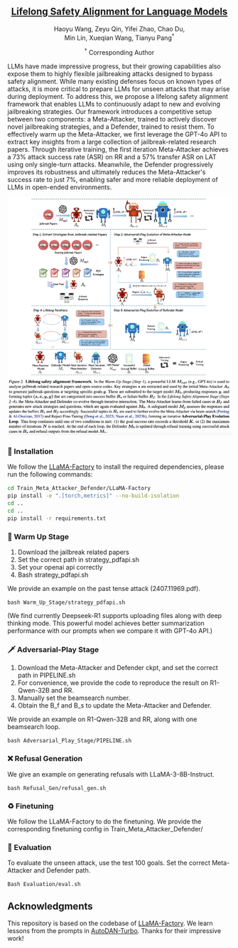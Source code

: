 <div align="center">
<h2><a href="https://arxiv.org/abs/2504.15257">	
Lifelong Safety Alignment for Language Models</a></h2>

</a></h2>

Haoyu Wang, Zeyu Qin, Yifei Zhao, Chao Du, <br> Min Lin, Xueqian Wang, Tianyu Pang<sup>†</sup> 


<sup>†</sup> Corresponding Author
</div>

LLMs have made impressive progress, but their growing capabilities also expose them to highly flexible jailbreaking attacks designed to bypass safety alignment. While many existing defenses focus on known types of attacks, it is more critical to prepare LLMs for unseen attacks that may arise during deployment. To address this, we propose a lifelong safety alignment framework that enables LLMs to continuously adapt to new and evolving jailbreaking strategies. Our framework introduces a competitive setup between two components: a Meta-Attacker, trained to actively discover novel jailbreaking strategies, and a Defender, trained to resist them. To effectively warm up the Meta-Attacker, we first leverage the GPT-4o API to extract key insights from a large collection of jailbreak-related research papers. Through iterative training, the first iteration Meta-Attacker achieves a 73% attack success rate (ASR) on RR and a 57% transfer ASR on LAT using only single-turn attacks. Meanwhile, the Defender progressively improves its robustness and ultimately reduces the Meta-Attacker's success rate to just 7%, enabling safer and more reliable deployment of LLMs in open-ended environments.

<div align="center">
<p align="center">

<img src="image.png" width="600">

</p>
</div>


### 🚀 Installation

We follow the [LLaMA-Factory](https://github.com/hiyouga/LLaMA-Factory) to install the required dependencies, please run the following commands:

```bash
cd Train_Meta_Attacker_Defender/LLaMA-Factory
pip install -e ".[torch,metrics]" --no-build-isolation
cd ..
cd ..
pip install -r requirements.txt
```


### 🌴 Warm Up Stage

1. Download the jailbreak related papers
2. Set the correct path in strategy_pdfapi.sh
3. Set your openai api correctly
4. Bash strategy_pdfapi.sh

We provide an example on the past tense attack (2407.11969.pdf).

```
bash Warm_Up_Stage/strategy_pdfapi.sh
```
(We find currently Deepseek-R1 supports uploading files along with deep thinking mode. This powerful model achieves better summarization performance with our prompts when we compare it with GPT-4o API.)

### 🗡️ Adversarial-Play Stage

1. Download the Meta-Attacker and Defender ckpt, and set the correct path in PIPELINE.sh
2. For convenience, we provide the code to reproduce the result on R1-Qwen-32B and RR.
3. Manually set the beamsearch number.
4. Obtain the B_f and B_s to update the Meta-Attacker and Defender.

We provide an example on R1-Qwen-32B and RR, along with one beamsearch loop.
```
bash Adversarial_Play_Stage/PIPELINE.sh
```

### ❌ Refusal Generation
We give an example on generating refusals with LLaMA-3-8B-Instruct.
```
bash Refusal_Gen/refusal_gen.sh
```

### ♻️ Finetuning
We follow the LLaMA-Factory to do the finetuning. We provide the corresponding finetuning config in Train_Meta_Attacker_Defender/

### 🌹 Evaluation
To evaluate the unseen attack, use the test 100 goals. Set the correct Meta-Attacker and Defender path.

```
Bash Evaluation/eval.sh
```


## Acknowledgments

This repository is based on the codebase of [LLaMA-Factory](https://github.com/hiyouga/LLaMA-Factory). We learn lessons from the prompts in [AutoDAN-Turbo](https://github.com/SaFoLab-WISC/AutoDAN-Turbo). Thanks for their impressive work!

